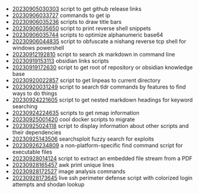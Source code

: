 - [20230905030303](/zet/20230905030303/README.md) script to get github release links
- [20230906033727](/zet/20230906033727/README.md) commands to get ip
- [20230906035236](/zet/20230906035236/README.md) scripts to draw title bars
- [20230906035650](/zet/20230906035650/README.md) script to print reverse shell snippets
- [20230906035744](/zet/20230906035744/README.md) scripts to optimize alphanumeric base64
- [20230906044835](/zet/20230906044835/README.md) script to obfuscate a nishang reverse tcp shell for windows powershell
- [20230912192810](/zet/20230912192810/README.md) script to search zk markdown in command line
- [20230919153113](/zet/20230919153113/README.md) obsidian links scripts
- [20230919172630](/zet/20230919172630/README.md) script to get root of repository or obsidian knowledge base
- [20230920022857](/zet/20230920022857/README.md) script to get linpeas to current directory
- [20230920031249](/zet/20230920031249/README.md) script to search tldr commands by features to find ways to do things
- [20230924221605](/zet/20230924221605/README.md) script to get nested markdown headings for keyword searching
- [20230924224635](/zet/20230924224635/README.md) scripts to get nmap information
- [20230925001420](/zet/20230925001420/README.md) cool docker scripts to migrate
- [20230925024118](/zet/20230925024118/README.md) script to display information about other scripts and their dependencies
- [20230925143506](/zet/20230925143506/README.md) searchsploit fuzzy search for exploits
- [20230926234809](/zet/20230926234809/README.md) a non-platform-specific find command script for executable files
- [20230928014124](/zet/20230928014124/README.md) script to extract an embedded file stream from a PDF
- [20230928165457](/zet/20230928165457/README.md) awk print unique lines
- [20230928172527](/zet/20230928172527/README.md) image analysis commands
- [20230928173645](/zet/20230928173645/README.md) live ssh perimeter defense script with colorized login attempts and shodan lookup
